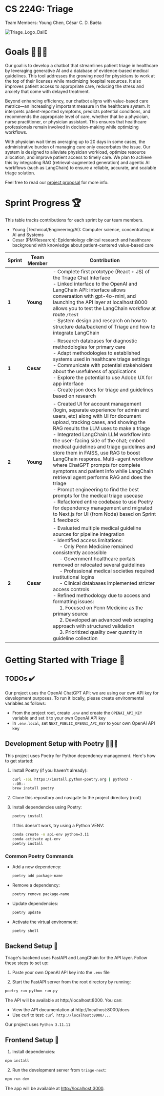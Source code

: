 # CS 224G: Triage

Team Members: Young Chen, César C. D. Baëta

![Triage_Logo_DallE](https://github.com/user-attachments/assets/dbbe05d2-3139-4889-b2b3-37b2d4e8ffd5)

# Goals 👨🏻‍⚕️
Our goal is to develop a chatbot that streamlines patient triage in healthcare by leveraging generative AI and a database of evidence-based medical guidelines. This tool addresses the growing need for physicians to work at the top of their licenses while maximizing hospital resources. It also improves patient access to appropriate care, reducing the stress and anxiety that come with delayed treatment.

Beyond enhancing efficiency, our chatbot aligns with value-based care metrics—an increasingly important measure in the healthcare system. It interprets patient-reported symptoms, predicts potential conditions, and recommends the appropriate level of care, whether that be a physician, nurse practitioner, or physician assistant. This ensures that healthcare professionals remain involved in decision-making while optimizing workflows.

With physician wait times averaging up to 20 days in some cases, the administrative burden of managing care only exacerbates the issue. Our system is designed to alleviate physician workload, optimize resource allocation, and improve patient access to timely care. We plan to achieve this by integrating RAG (retrieval-augmented generation) and agentic AI workflows (such as LangChain) to ensure a reliable, accurate, and scalable triage solution.

Feel free to read our [project proposal](https://docs.google.com/document/d/1e8rt0J3iPCRJJVk_Oy_Pvra7Q6esKACeQp7xBpgs9GE/edit?usp=sharing) for more info.

# Sprint Progress 🏆

This table tracks contributions for each sprint by our team members.
- Young (Technical/Engineering/AI): Computer science, concentrating in AI and Systems
- Cesar (PM/Research): Epidemiology clinical research and healthcare background with knowledge about patient-centered value-based care 

| Sprint  | Team Member | Contribution |
|---------|--------------|---------------|
| **1** | **Young** | - Complete first prototype (React + JS) of the Triage Chat Interface <br> - Linked interface to the OpenAI and LangChain API: interface allows conversation with gpt-4o-mini, and launching the API layer at localhost:8000 allows you to test the LangChain workflow at route `/test` <br> - System design and research on how to structure data/backend of Triage and how to integrate LangChain
| **1** | **Cesar** | - Research databases for diagnostic methodologies for primary care <br> - Adapt methodologies to established systems used in healthcare triage settings <br> - Communicate with potential stakeholders about the usefulness of applications <br> - Explore the potential to use Adobe UX for app interface <br> - Create json docs for triage and guidelines based on research <br>|
| **2** | **Young** | - Created UI for account management (login, separate experience for admin and users, etc) along with UI for document upload, tracking cases, and showing the RAG results the LLM uses to make a triage <br> - Integrated LangChain LLM workflow into the user-facing side of the chat; embed medical guidelines and triage guidelines and store them in FAISS, use RAG to boost LangChain response. Multi-agent workflow where ChatGPT prompts for complete symptoms and patient info while LangChain retrieval agent performs RAG and does the triage <br> - Prompt engineering to find the best prompts for the medical triage usecase <br> - Refactored entire codebase to use Poetry for dependency management and migrated to Next.js for UI (from Node) based on Sprint 1 feedback <br>
| **2** | **Cesar** | - Evaluated multiple medical guideline sources for pipeline integration <br> - Identified access limitations: <br> &nbsp;&nbsp;&nbsp;&nbsp; - Only Penn Medicine remained consistently accessible <br> &nbsp;&nbsp;&nbsp;&nbsp; - Government healthcare portals removed or relocated several guidelines <br> &nbsp;&nbsp;&nbsp;&nbsp; - Professional medical societies required institutional logins <br> &nbsp;&nbsp;&nbsp;&nbsp; - Clinical databases implemented stricter access controls <br> - Refined methodology due to access and formatting issues: <br> &nbsp;&nbsp;&nbsp;&nbsp; 1. Focused on Penn Medicine as the primary source <br> &nbsp;&nbsp;&nbsp;&nbsp; 2. Developed an advanced web scraping approach with structured validation <br> &nbsp;&nbsp;&nbsp;&nbsp; 3. Prioritized quality over quantity in guideline collection |



# Getting Started with Triage 🏁

## TODOs ✔️

Our project uses the OpenAI ChatGPT API; we are using our own API key for development purposes. To run it locally, please create environmental variables as follows:
- From the project root, create `.env` and create the `OPENAI_API_KEY` variable and set it to your own OpenAI API key
- In `.env.local`, set `NEXT_PUBLIC_OPENAI_API_KEY` to your own OpenAI API key

## Development Setup with Poetry 👩🏻‍💼

This project uses Poetry for Python dependency management. Here's how to get started:

1. Install Poetry (if you haven't already):
   ```bash
   curl -sSL https://install.python-poetry.org | python3 -
   --OR--
   brew install poetry
   ```

2. Clone this repository and navigate to the project directory (root)

3. Install dependencies using Poetry:
   ```bash
   poetry install
   ```
   If this doesn't work, try using a Python VENV:
      ```bash
   conda create -n api-env python=3.11
   conda activate api-env
   poetry install
   ```

### Common Poetry Commands

- Add a new dependency:
  ```bash
  poetry add package-name
  ```
- Remove a dependency:
  ```bash
  poetry remove package-name
  ```
- Update dependencies:
  ```bash
  poetry update
  ```
- Activate the virtual environment:
  ```bash
  poetry shell
  ```

## Backend Setup 🔧

Triage's backend uses FastAPI and LangChain for the API layer. Follow these steps to set up:

1. Paste your own OpenAI API key into the `.env` file

2. Start the FastAPI server from the root directory by running:
```bash
poetry run python run.py
```

The API will be available at http://localhost:8000. You can:
- View the API documentation at http://localhost:8000/docs
- Use curl to test: `curl http://localhost:8000/...`

Our project uses `Python 3.11.11`

## Frontend Setup 🎨

1. Install dependencies:
```bash
npm install
```

2. Run the development server from `triage-next`:
```bash
npm run dev
```

The app will be available at [http://localhost:3000](http://localhost:3000).
